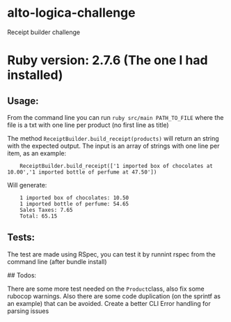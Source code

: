 # alto-logica-challenge
Receipt builder challenge

# Ruby version: 2.7.6 (The one I had installed)
## Usage: 

From the command line you can run `ruby src/main PATH_TO_FILE` where the file is a txt with one line per product (no first line as title)

The method `ReceiptBuilder.build_receipt(products)` will return an string with the expected output.
The input is an array of strings with one line per item, as an example:

```
    ReceiptBuilder.build_receipt(['1 imported box of chocolates at 10.00','1 imported bottle of perfume at 47.50'])
```

Will generate:

```
    1 imported box of chocolates: 10.50
    1 imported bottle of perfume: 54.65
    Sales Taxes: 7.65
    Total: 65.15
```

## Tests:

The test are made using RSpec, you can test it by runnint rspec from the command line (after bundle install)

## Todos:

There are some more test needed on the `Product`class, also fix some rubocop warnings.
Also there are some code duplication (on the sprintf as an example) that can be avoided.
Create a better CLI
Error handling for parsing issues